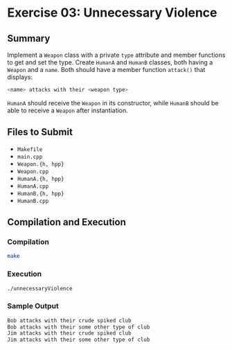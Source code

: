 # Exercise 03: Unnecessary Violence

## Summary
Implement a `Weapon` class with a private `type` attribute and member functions to get and set the type. Create `HumanA` and `HumanB` classes, both having a `Weapon` and a `name`. Both should have a member function `attack()` that displays:
```bash
<name> attacks with their <weapon type>
```
`HumanA` should receive the `Weapon` in its constructor, while `HumanB` should be able to receive a `Weapon` after instantiation.

## Files to Submit
- `Makefile`
- `main.cpp`
- `Weapon.{h, hpp}`
- `Weapon.cpp`
- `HumanA.{h, hpp}`
- `HumanA.cpp`
- `HumanB.{h, hpp}`
- `HumanB.cpp`

## Compilation and Execution

### Compilation
```bash
make
```

### Execution
```bash
./unnecessaryViolence
```

### Sample Output
```bash
Bob attacks with their crude spiked club
Bob attacks with their some other type of club
Jim attacks with their crude spiked club
Jim attacks with their some other type of club
```
